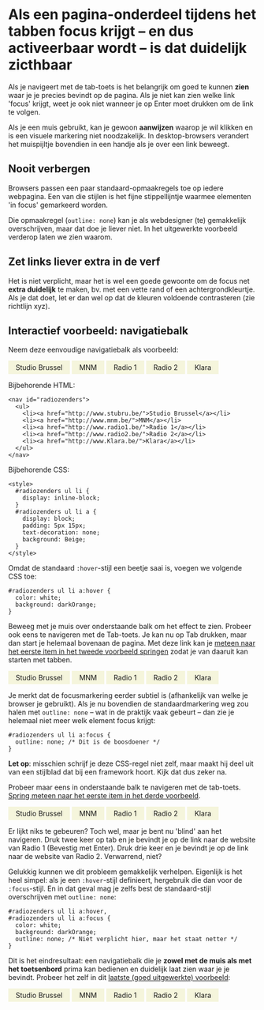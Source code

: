 # Als een pagina-onderdeel tijdens het tabben focus krijgt – en dus activeerbaar wordt – is dat duidelijk zicthbaar

Als je navigeert met de tab-toets is het belangrijk om goed te kunnen **zien** waar je je precies bevindt op de pagina. Als je niet kan zien welke link 'focus' krijgt, weet je ook niet wanneer je op Enter moet drukken om de link te volgen.

Als je een muis gebruikt, kan je gewoon **aanwijzen** waarop je wil klikken en is een visuele markering niet noodzakelijk. In desktop-browsers verandert het muispijltje bovendien in een handje als je over een link beweegt.

## Nooit verbergen

Browsers passen een paar standaard-opmaakregels toe op iedere webpagina. Een van die stijlen is het fijne stippellijntje waarmee elementen 'in focus' gemarkeerd worden.

Die opmaakregel (`outline: none`) kan je als webdesigner (te) gemakkelijk overschrijven, maar dat doe je liever niet. In het uitgewerkte voorbeeld verderop laten we zien waarom.

## Zet links liever extra in de verf

Het is niet verplicht, maar het is wel een goede gewoonte om de focus net **extra duidelijk** te maken, bv. met een vette rand of een achtergrondkleurtje. Als je dat doet, let er dan wel op dat de kleuren voldoende contrasteren (zie richtlijn xyz).

## Interactief voorbeeld: navigatiebalk

Neem deze eenvoudige navigatiebalk als voorbeeld:

<nav id="radiozenders-1" tabindex="-1">
  <ul>
    <li><a href="http://www.stubru.be/">Studio Brussel</a></li>
    <li><a href="http://www.mnm.be/">MNM</a></li>
    <li><a href="http://www.radio1.be/">Radio 1</a></li>
    <li><a href="http://www.radio2.be/">Radio 2</a></li>
    <li><a href="http://www.Klara.be/">Klara</a></li>
  </ul>
</nav>
<style>
  #radiozenders-1 ul {
    margin: 0 0 1me; padding: 0;
  }
  #radiozenders-1 ul li {
	margin: 0; padding; 0;
    display: inline-block;
  }
  #radiozenders-1 ul li a {
    display: block;
    padding: 5px 15px;
    text-decoration: none !important;
    background: Beige;
  }
</style>

Bijbehorende HTML:

    <nav id="radiozenders">
      <ul>
        <li><a href="http://www.stubru.be/">Studio Brussel</a></li>
        <li><a href="http://www.mnm.be/">MNM</a></li>
        <li><a href="http://www.radio1.be/">Radio 1</a></li>
        <li><a href="http://www.radio2.be/">Radio 2</a></li>
        <li><a href="http://www.Klara.be/">Klara</a></li>
      </ul>
    </nav>

Bijbehorende CSS:

    <style>
      #radiozenders ul li {
        display: inline-block;
      }
      #radiozenders ul li a {
        display: block;
        padding: 5px 15px;
        text-decoration: none;
        background: Beige;
      }
    </style>

Omdat de standaard `:hover`-stijl een beetje saai is, voegen we volgende CSS toe:

    #radiozenders ul li a:hover {
      color: white;
      background: darkOrange;
    }

Beweeg met je muis over onderstaande balk om het effect te zien. Probeer ook eens te navigeren met de Tab-toets. Je kan nu op Tab drukken, maar dan start je helemaal bovenaan de pagina. Met deze link kan je [meteen naar het eerste item in het tweede voorbeeld springen](#stubru-2) zodat je van daaruit kan starten met tabben.

<nav id="radiozenders-2" tabindex="-1">
  <ul>
    <li><a id="stubru-2" href="http://www.stubru.be/">Studio Brussel</a></li>
    <li><a href="http://www.mnm.be/">MNM</a></li>
    <li><a href="http://www.radio1.be/">Radio 1</a></li>
    <li><a href="http://www.radio2.be/">Radio 2</a></li>
    <li><a href="http://www.Klara.be/">Klara</a></li>
  </ul>
</nav>
<style>
  #radiozenders-2 ul {
    margin: 0 0 1me; padding: 0;
  }
  #radiozenders-2 ul li {
	margin: 0; padding; 0;
    display: inline-block;
  }
  #radiozenders-2 ul li a {
    display: block;
    padding: 5px 15px;
    text-decoration: none !important;
    background: Beige;
  }
  #radiozenders-2 ul li a:hover {
    color: white;
    background: darkOrange;
  }
</style>

Je merkt dat de focusmarkering eerder subtiel is (afhankelijk van welke je browser je gebruikt). Als je nu bovendien de standaardmarkering weg zou halen met `outline: none` – wat in de praktijk vaak gebeurt – dan zie je helemaal niet meer welk element focus krijgt:

    #radiozenders ul li a:focus {
      outline: none; /* Dit is de boosdoener */
    }

**Let op**: misschien schrijf je deze CSS-regel niet zelf, maar maakt hij deel uit van een stijlblad dat bij een framework hoort. Kijk dat dus zeker na.

Probeer maar eens in onderstaande balk te navigeren met de tab-toets. [Spring meteen naar het eerste item in het derde voorbeeld](#stubru-3).

<nav id="radiozenders-3" tabindex="-1">
  <ul>
    <li><a id="stubru-3" href="http://www.stubru.be/">Studio Brussel</a></li>
    <li><a href="http://www.mnm.be/">MNM</a></li>
    <li><a href="http://www.radio1.be/">Radio 1</a></li>
    <li><a href="http://www.radio2.be/">Radio 2</a></li>
    <li><a href="http://www.Klara.be/">Klara</a></li>
  </ul>
</nav>
<style>
  #radiozenders-3 ul {
    margin: 0 0 1me; padding: 0;
  }
  #radiozenders-3 ul li {
	margin: 0; padding; 0;
    display: inline-block;
  }
  #radiozenders-3 ul li a {
    display: block;
    padding: 5px 15px;
    text-decoration: none !important;
    background: Beige;
  }
  #radiozenders-3 ul li a:hover {
    color: white;
    background: darkOrange;
  }
  #radiozenders-3 ul li a:focus {
    outline: none;
  }
</style>

Er lijkt niks te gebeuren? Toch wel, maar je bent nu 'blind' aan het navigeren. Druk twee keer op tab en je bevindt je op de link naar de website van Radio 1 (Bevestig met Enter). Druk drie keer en je bevindt je op de link naar de website van Radio 2. Verwarrend, niet?

Gelukkig kunnen we dit probleem gemakkelijk verhelpen. Eigenlijk is het heel simpel: als je een `:hover`-stijl definieert, hergebruik die dan voor de `:focus`-stijl. En in dat geval mag je zelfs best de standaard-stijl overschrijven met `outline: none`:

    #radiozenders ul li a:hover,
    #radiozenders ul li a:focus {
      color: white;
      background: darkOrange;
      outline: none; /* Niet verplicht hier, maar het staat netter */
    }

Dit is het eindresultaat: een navigatiebalk die je **zowel met de muis als met het toetsenbord** prima kan bedienen en duidelijk laat zien waar je je bevindt. Probeer het zelf in dit [laatste (goed uitgewerkte) voorbeeld](#stubru-4):

<nav id="radiozenders-4" tabindex="-1">
  <ul>
    <li><a id="stubru-4" href="http://www.stubru.be/">Studio Brussel</a></li>
    <li><a href="http://www.mnm.be/">MNM</a></li>
    <li><a href="http://www.radio1.be/">Radio 1</a></li>
    <li><a href="http://www.radio2.be/">Radio 2</a></li>
    <li><a href="http://www.Klara.be/">Klara</a></li>
  </ul>
</nav>
<style>
  #radiozenders-4 ul {
    margin: 0 0 1me; padding: 0;
  }
  #radiozenders-4 ul li {
	margin: 0; padding; 0;
    display: inline-block;
  }
  #radiozenders-4 ul li a {
    display: block;
    padding: 5px 15px;
    text-decoration: none !important;
    background: Beige;
  }
  #radiozenders-4 ul li a:hover,
  #radiozenders-4 ul li a:focus {
    color: white;
    background: darkOrange;
    outline: none;
  }
  #radiozenders-4 ul li a:active {
    color: white;
    background: Orange;
  }
</style>
